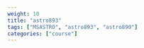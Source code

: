 ```yaml
---
weight: 10
title: "astro893"
tags: ["MSASTRO", "astro893", "astro890"]
categories: ["course"]
---
```

